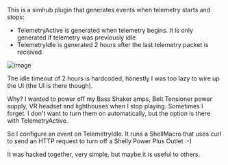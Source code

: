 This is a simhub plugin that generates events when telemetry starts and stops:

- TelemetryActive is generated when telemetry begins. It is only generated if telemetry was previously idle
- TelemetryIdle is generated 2 hours after the last telemetry packet is received

![image](https://github.com/user-attachments/assets/53de6d97-0db0-4925-a2ac-2d384ec15750)

The idle timeout of 2 hours is hardcoded, honestly I was too lazy to wire up the UI (the UI is there though).

Why? I wanted to power off my Bass Shaker amps, Belt Tensioner power supply, VR headset and lighthouses when I stop playing. Sometimes I forget. I don't want to turn them on automatically, but the option is there with TelemetryActive.

So I configure an event on TelemetryIdle. It runs a ShellMacro that uses curl to send an HTTP request to turn off a Shelly Power Plus Outlet :-)

It was hacked together, very simple, but maybe it is useful to others.
